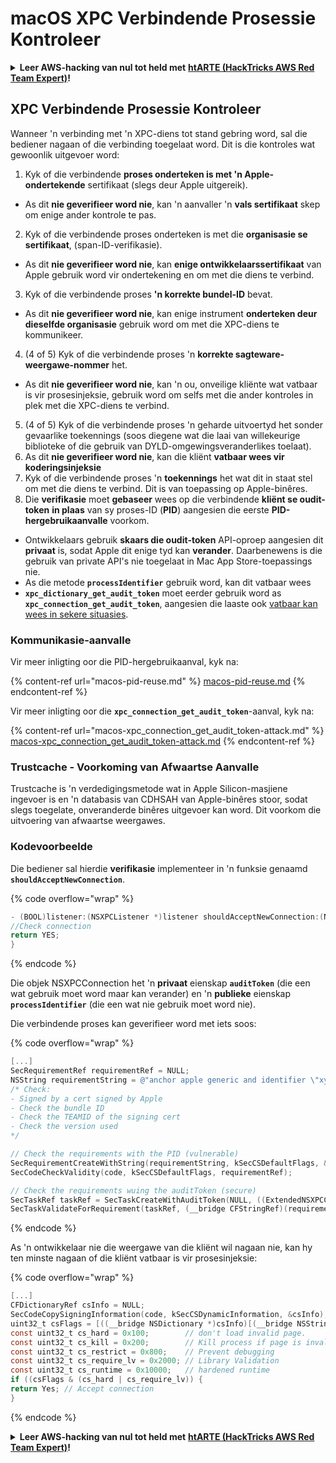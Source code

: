 # macOS XPC Verbindende Prosessie Kontroleer

<details>

<summary><strong>Leer AWS-hacking van nul tot held met</strong> <a href="https://training.hacktricks.xyz/courses/arte"><strong>htARTE (HackTricks AWS Red Team Expert)</strong></a><strong>!</strong></summary>

Ander maniere om HackTricks te ondersteun:

* As jy wil sien dat jou **maatskappy geadverteer word in HackTricks** of **HackTricks aflaai in PDF-formaat**, kyk na die [**SUBSCRIPTION PLANS**](https://github.com/sponsors/carlospolop)!
* Kry die [**amptelike PEASS & HackTricks swag**](https://peass.creator-spring.com)
* Ontdek [**The PEASS Family**](https://opensea.io/collection/the-peass-family), ons versameling eksklusiewe [**NFTs**](https://opensea.io/collection/the-peass-family)
* **Sluit aan by die** 💬 [**Discord-groep**](https://discord.gg/hRep4RUj7f) of die [**telegram-groep**](https://t.me/peass) of **volg** ons op **Twitter** 🐦 [**@carlospolopm**](https://twitter.com/hacktricks_live)**.**
* **Deel jou hacktruuks deur PR's in te dien by die** [**HackTricks**](https://github.com/carlospolop/hacktricks) en [**HackTricks Cloud**](https://github.com/carlospolop/hacktricks-cloud) github-repos.

</details>

## XPC Verbindende Prosessie Kontroleer

Wanneer 'n verbinding met 'n XPC-diens tot stand gebring word, sal die bediener nagaan of die verbinding toegelaat word. Dit is die kontroles wat gewoonlik uitgevoer word:

1. Kyk of die verbindende **proses onderteken is met 'n Apple-ondertekende** sertifikaat (slegs deur Apple uitgereik).
* As dit **nie geverifieer word nie**, kan 'n aanvaller 'n **vals sertifikaat** skep om enige ander kontrole te pas.
2. Kyk of die verbindende proses onderteken is met die **organisasie se sertifikaat**, (span-ID-verifikasie).
* As dit **nie geverifieer word nie**, kan **enige ontwikkelaarssertifikaat** van Apple gebruik word vir ondertekening en om met die diens te verbind.
3. Kyk of die verbindende proses **'n korrekte bundel-ID** bevat.
* As dit **nie geverifieer word nie**, kan enige instrument **onderteken deur dieselfde organisasie** gebruik word om met die XPC-diens te kommunikeer.
4. (4 of 5) Kyk of die verbindende proses 'n **korrekte sagteware-weergawe-nommer** het.
* As dit **nie geverifieer word nie**, kan 'n ou, onveilige kliënte wat vatbaar is vir prosesinjeksie, gebruik word om selfs met die ander kontroles in plek met die XPC-diens te verbind.
5. (4 of 5) Kyk of die verbindende proses 'n geharde uitvoertyd het sonder gevaarlike toekennings (soos diegene wat die laai van willekeurige biblioteke of die gebruik van DYLD-omgewingsveranderlikes toelaat).
1. As dit **nie geverifieer word nie**, kan die kliënt **vatbaar wees vir koderingsinjeksie**
6. Kyk of die verbindende proses 'n **toekennings** het wat dit in staat stel om met die diens te verbind. Dit is van toepassing op Apple-binêres.
7. Die **verifikasie** moet **gebaseer** wees op die verbindende **kliënt se oudit-token** **in plaas** van sy proses-ID (**PID**) aangesien die eerste **PID-hergebruikaanvalle** voorkom.
* Ontwikkelaars gebruik **skaars die oudit-token** API-oproep aangesien dit **privaat** is, sodat Apple dit enige tyd kan **verander**. Daarbenewens is die gebruik van private API's nie toegelaat in Mac App Store-toepassings nie.
* As die metode **`processIdentifier`** gebruik word, kan dit vatbaar wees
* **`xpc_dictionary_get_audit_token`** moet eerder gebruik word as **`xpc_connection_get_audit_token`**, aangesien die laaste ook [vatbaar kan wees in sekere situasies](https://sector7.computest.nl/post/2023-10-xpc-audit-token-spoofing/).

### Kommunikasie-aanvalle

Vir meer inligting oor die PID-hergebruikaanval, kyk na:

{% content-ref url="macos-pid-reuse.md" %}
[macos-pid-reuse.md](macos-pid-reuse.md)
{% endcontent-ref %}

Vir meer inligting oor die **`xpc_connection_get_audit_token`**-aanval, kyk na:

{% content-ref url="macos-xpc_connection_get_audit_token-attack.md" %}
[macos-xpc\_connection\_get\_audit\_token-attack.md](macos-xpc\_connection\_get\_audit\_token-attack.md)
{% endcontent-ref %}

### Trustcache - Voorkoming van Afwaartse Aanvalle

Trustcache is 'n verdedigingsmetode wat in Apple Silicon-masjiene ingevoer is en 'n databasis van CDHSAH van Apple-binêres stoor, sodat slegs toegelate, onveranderde binêres uitgevoer kan word. Dit voorkom die uitvoering van afwaartse weergawes.

### Kodevoorbeelde

Die bediener sal hierdie **verifikasie** implementeer in 'n funksie genaamd **`shouldAcceptNewConnection`**.

{% code overflow="wrap" %}
```objectivec
- (BOOL)listener:(NSXPCListener *)listener shouldAcceptNewConnection:(NSXPCConnection *)newConnection {
//Check connection
return YES;
}
```
{% endcode %}

Die objek NSXPCConnection het 'n **privaat** eienskap **`auditToken`** (die een wat gebruik moet word maar kan verander) en 'n **publieke** eienskap **`processIdentifier`** (die een wat nie gebruik moet word nie).

Die verbindende proses kan geverifieer word met iets soos:

{% code overflow="wrap" %}
```objectivec
[...]
SecRequirementRef requirementRef = NULL;
NSString requirementString = @"anchor apple generic and identifier \"xyz.hacktricks.service\" and certificate leaf [subject.CN] = \"TEAMID\" and info [CFBundleShortVersionString] >= \"1.0\"";
/* Check:
- Signed by a cert signed by Apple
- Check the bundle ID
- Check the TEAMID of the signing cert
- Check the version used
*/

// Check the requirements with the PID (vulnerable)
SecRequirementCreateWithString(requirementString, kSecCSDefaultFlags, &requirementRef);
SecCodeCheckValidity(code, kSecCSDefaultFlags, requirementRef);

// Check the requirements wuing the auditToken (secure)
SecTaskRef taskRef = SecTaskCreateWithAuditToken(NULL, ((ExtendedNSXPCConnection*)newConnection).auditToken);
SecTaskValidateForRequirement(taskRef, (__bridge CFStringRef)(requirementString))
```
{% endcode %}

As 'n ontwikkelaar nie die weergawe van die kliënt wil nagaan nie, kan hy ten minste nagaan of die kliënt vatbaar is vir prosesinjeksie:

{% code overflow="wrap" %}
```objectivec
[...]
CFDictionaryRef csInfo = NULL;
SecCodeCopySigningInformation(code, kSecCSDynamicInformation, &csInfo);
uint32_t csFlags = [((__bridge NSDictionary *)csInfo)[(__bridge NSString *)kSecCodeInfoStatus] intValue];
const uint32_t cs_hard = 0x100;        // don't load invalid page.
const uint32_t cs_kill = 0x200;        // Kill process if page is invalid
const uint32_t cs_restrict = 0x800;    // Prevent debugging
const uint32_t cs_require_lv = 0x2000; // Library Validation
const uint32_t cs_runtime = 0x10000;   // hardened runtime
if ((csFlags & (cs_hard | cs_require_lv)) {
return Yes; // Accept connection
}
```
{% endcode %}

<details>

<summary><strong>Leer AWS-hacking van nul tot held met</strong> <a href="https://training.hacktricks.xyz/courses/arte"><strong>htARTE (HackTricks AWS Red Team Expert)</strong></a><strong>!</strong></summary>

Ander maniere om HackTricks te ondersteun:

* As jy wil sien dat jou **maatskappy geadverteer word in HackTricks** of **HackTricks aflaai in PDF-formaat**, kyk na die [**SUBSCRIPTION PLANS**](https://github.com/sponsors/carlospolop)!
* Kry die [**amptelike PEASS & HackTricks swag**](https://peass.creator-spring.com)
* Ontdek [**The PEASS Family**](https://opensea.io/collection/the-peass-family), ons versameling eksklusiewe [**NFTs**](https://opensea.io/collection/the-peass-family)
* **Sluit aan by die** 💬 [**Discord-groep**](https://discord.gg/hRep4RUj7f) of die [**telegram-groep**](https://t.me/peass) of **volg** ons op **Twitter** 🐦 [**@carlospolopm**](https://twitter.com/hacktricks_live)**.**
* **Deel jou hacking-truuks deur PR's in te dien by die** [**HackTricks**](https://github.com/carlospolop/hacktricks) en [**HackTricks Cloud**](https://github.com/carlospolop/hacktricks-cloud) GitHub-opslagplekke.

</details>
